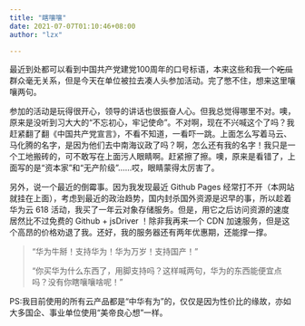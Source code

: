 ```yaml
---
title: "瞎嚷嚷"
date: 2021-07-07T01:10:46+08:00
author: "lzx"

---
```


最近到处都可以看到中国共产党建党100周年的口号标语，本来这些和我一个~~吃瓜~~群众毫无关系，但是今天在单位被拉去凑人头参加活动。完了憋不住，想来这里嚷嚷两句。

参加的活动是玩得很开心，领导的讲话也很振奋人心。但我总觉得哪里不对。噢，原来是没听到习大大的“不忘初心，牢记使命”。不对啊，现在不兴喊这个了吗？我赶紧翻了翻《中国共产党宣言》，不看不知道，一看吓一跳。上面怎么写着马云、马化腾的名字，是因为他们去中南海议政了吗？啊，怎么还有我的名字！我只是一个工地搬砖的，可不敢写在上面污人眼睛啊。赶紧擦了擦。噢，原来是看错了，上面写的是“资本家”和“无产阶级”……哎，眼睛蒙得太厉害了。

另外，说一个最近的倒霉事。因为我发现最近 Github Pages 经常打不开（本网站就挂在上面），考虑到最近的政治趋势，国内封杀国外资源是迟早的事，所以趁着华为云 618 活动，我买了一年云对象存储服务。但是，用它之后访问资源的速度居然比不过免费的 Github + jsDriver ！除非我再来一个 CDN 加速服务，但是这个高昂的价格劝退了我。还好，我的服务器还有两年优惠期，还能撑一撑。

> “华为牛掰！支持华为！华为万岁！支持国产！”  
> 
> “你买华为什么东西了，用脚支持吗？这样喊两句，华为的东西能便宜点吗？没有你瞎嚷嚷啥呢！”

PS:我目前使用的所有云产品都是“中华有为”的，仅仅是因为性价比的缘故，亦如大多国企、事业单位使用“美帝良心想”一样。

